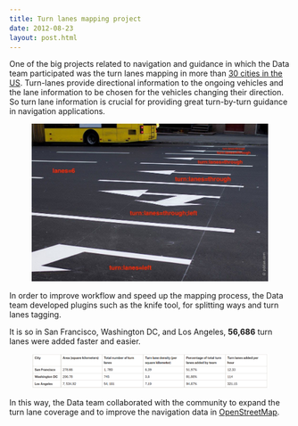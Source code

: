 ```yaml
---
title: Turn lanes mapping project
date: 2012-08-23
layout: post.html
---
```


One of the big projects related to navigation and guidance in which the Data team participated was the turn lanes mapping in more than [30 cities in the US](https://github.com/mapbox/mapping/issues/180).
Turn-lanes provide directional information to the ongoing vehicles and the lane information to be chosen for the vehicles changing their direction. So turn lane information is crucial for providing great turn-by-turn guidance in navigation applications.

<figure class="align-center">
  <img src="/assets/images/mapping_4.jpeg"/>
</figure>

In order to improve workflow and speed up the mapping process, the Data team developed plugins such as the knife tool, for splitting ways and turn lanes tagging.

It is so in San Francisco, Washington DC, and Los Angeles, <b>56,686</b> turn lanes were added faster and easier.

<figure class="align-center">
  <img src="/assets/images/mapping_5.png"/>
</figure>

In this way, the Data team collaborated with the community to expand the turn lane coverage and to improve the navigation data in [OpenStreetMap](https://www.openstreetmap.org/).
